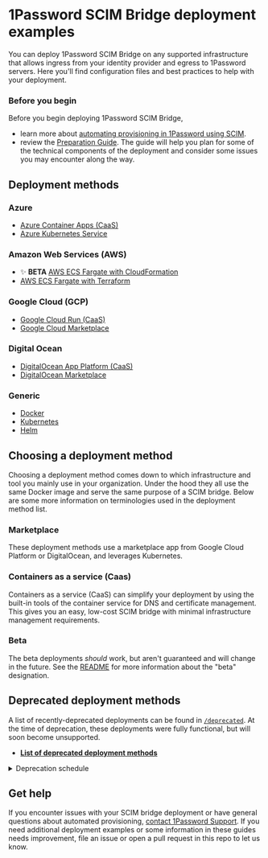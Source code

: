 # 1Password SCIM Bridge deployment examples

You can deploy 1Password SCIM Bridge on any supported infrastructure that allows ingress from your identity provider and egress to 1Password servers. Here you'll find configuration files and best practices to help with your deployment.


### Before you begin

Before you begin deploying 1Password SCIM Bridge, 
- learn more about [automating provisioning in 1Password using SCIM](https://support.1password.com/scim/).
- review the [Preparation Guide](/PREPARATION.md). The guide will help you plan for some of the technical components of the deployment and consider some issues you may encounter along the way.

## Deployment methods
### Azure
- [Azure Container Apps (CaaS)](https://support.1password.com/scim-deploy-azure/)
- [Azure Kubernetes Service](https://support.1password.com/cs/scim-deploy-azure-kubernetes/)

### Amazon Web Services (AWS)
- ✨ **BETA** [AWS ECS Fargate with CloudFormation](/beta/aws-ecsfargate-cfn)
- [AWS ECS Fargate with Terraform](/aws-ecsfargate-terraform)

### Google Cloud (GCP)
- [Google Cloud Run (CaaS)](/beta/google-cloud-run)
- [Google Cloud Marketplace](https://support.1password.com/scim-deploy-gcp/)

### Digital Ocean
- [DigitalOcean App Platform (CaaS)](https://support.1password.com/cs/scim-deploy-digitalocean-ap/)
- [DigitalOcean Marketplace](https://support.1password.com/scim-deploy-digitalocean/)


### Generic
- [Docker](/docker)
- [Kubernetes](/kubernetes)
- [Helm](https://github.com/1Password/op-scim-helm)

## Choosing a deployment method

Choosing a deployment method comes down to which infrastructure and tool you mainly use in your organization. Under the hood they all use the same Docker image and serve the same purpose of a SCIM bridge. Below are some more information on terminologies used in the deployment method list.

### Marketplace
These deployment methods use a marketplace app from Google Cloud Platform or DigitalOcean, and leverages Kubernetes.

### Containers as a service (Caas)
Containers as a service (CaaS) can simplify your deployment by using the built-in tools of the container service for DNS and certificate management. This gives you an easy, low-cost SCIM bridge with minimal infrastructure management requirements.

### Beta
The beta deployments _should_ work, but aren't guaranteed and will change in the future. See the [README](./beta/README.md) for more information about the "beta" designation.

## Deprecated deployment methods

A list of recently-deprecated deployments can be found in [`/deprecated`](./deprecated/). At the time of deprecation, these deployments were fully functional, but will soon become unsupported.

- [**List of deprecated deployment methods**](./deprecated/README.md#deprecated-deployments)

<details>
<summary>Deprecation schedule</summary>

When a deployment method is deprecated, we will simultaneously append a deprecation notice to the deployment name listed in this README and move all files associated with the deployment method to [`/deprecated`](./deprecated/).

Deprecated deployments will remain in [`/deprecated`](./deprecated/) for approximately **three months**, after which time they will be deleted. The deletion date of deprecated deployments will be posted in [`/deprecated/README.md`](./deprecated/README.md).

Where possible, we will provide suggested alternatives in [`/deprecated/README.md`](./deprecated/README.md).
</details>

## Get help

If you encounter issues with your SCIM bridge deployment or have general questions about automated provisioning, [contact 1Password Support](https://support.1password.com/contact/). If you need additional deployment examples or some information in these guides needs improvement, file an issue or open a pull request in this repo to let us know.

